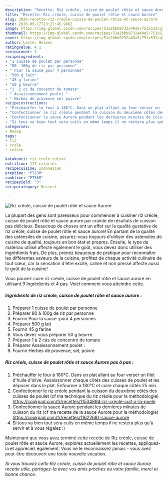 ```yaml
---
description: "Recette: Riz créole, cuisse de poulet rôtie et sauce Aurore"
title: "Recette: Riz créole, cuisse de poulet rôtie et sauce Aurore"
slug: 3026-recette-riz-creole-cuisse-de-poulet-rotie-et-sauce-aurore
date: 2020-09-17T13:27:45.986Z
image: https://img-global.cpcdn.com/recipes/51a2bbb9732a49a5/751x532cq70/riz-creole-cuisse-de-poulet-rotie-et-sauce-aurore-photo-principale-de-la-recette.jpg
thumbnail: https://img-global.cpcdn.com/recipes/51a2bbb9732a49a5/751x532cq70/riz-creole-cuisse-de-poulet-rotie-et-sauce-aurore-photo-principale-de-la-recette.jpg
cover: https://img-global.cpcdn.com/recipes/51a2bbb9732a49a5/751x532cq70/riz-creole-cuisse-de-poulet-rotie-et-sauce-aurore-photo-principale-de-la-recette.jpg
author: Lester Holmes
ratingvalue: 4.1
reviewcount: 3
recipeingredient:
- "1 cuisse de poulet par personne"
- "80  100g de riz par personne"
- " Pour la sauce pour 4 personnes"
- "500 g lait"
- "45 g farine"
- "50 g beurre"
- "1  2 cs de concentr de tomate"
- " Assaissonnement poulet "
- " Herbes de provence sel poivre"
recipeinstructions:
- "Préchauffer le four à 180°C. Dans un plat allant au four verser un filet d&#39;huile d&#39;olive. Assaissonner chaque côtés des cuisses de poulet et les déposer dans le plat. Enfourner à 180°C et cuire chaque côtés 25 min."
- "Confectionner le riz créole pendant la cuisson du deuxième côtés des cuisses de poulet (cf ma technique du riz créole pour la méthodologie) https://cookpad.com/fr/recettes/11534894-riz-creole-cuit-a-la-poele"
- "Confectionner la sauce Aurore pendant les dernières minutes de cuisson du riz (cf ma recette de la sauce Aurore pour la méthodologie) https://cookpad.com/fr/recettes/11622681-sauce-aurore"
- "Si tous va bien tout sera cuits en même temps il ne restera plus qu&#39;à servir et à vous régalez :)"
categories:
- Resep
tags:
- riz
- crole
- cuisse

katakunci: riz crole cuisse 
nutrition: 117 calories
recipecuisine: Indonesian
preptime: "PT13M"
cooktime: "PT36M"
recipeyield: "3"
recipecategory: Dessert

---
```



![Riz créole, cuisse de poulet rôtie et sauce Aurore](https://img-global.cpcdn.com/recipes/51a2bbb9732a49a5/751x532cq70/riz-creole-cuisse-de-poulet-rotie-et-sauce-aurore-photo-principale-de-la-recette.jpg)

La plupart des gens sont paresseux pour commencer à cuisiner riz créole, cuisse de poulet rôtie et sauce aurore par crainte de résultats de cuisson pas délicieux. Beaucoup de choses ont un effet sur la qualité gustative de riz créole, cuisse de poulet rôtie et sauce aurore! En partant de la qualité des ustensiles de cuisine, assurez-vous toujours d'utiliser des ustensiles de cuisine de qualité, toujours en bon état et propres. Ensuite, le type de matériau utilisé affecte également le goût, vous devez donc utiliser des ingrédients frais. De plus, prenez beaucoup de pratique pour reconnaître les différentes saveurs de la cuisine, profitez de chaque activité culinaire de tout cœur, car la sensation d'être excité, calme et non pressé affecte aussi le goût de la cuisine!

<!--inarticleads1-->

Vous pouvez cuire riz créole, cuisse de poulet rôtie et sauce aurore en utilisant 9 Ingrédients et 4 pas. Voici comment vous atteindre cette.

##### Ingrédients de riz créole, cuisse de poulet rôtie et sauce aurore :

1. Préparer 1 cuisse de poulet par personne
1. Préparer 80 à 100g de riz par personne
1. Fournir  Pour la sauce :pour 4 personnes
1. Préparer 500 g lait
1. Fournir 45 g farine
1. Vous devez vous préparer 50 g beurre
1. Préparer 1 à 2 càs de concentré de tomate
1. Préparer  Assaissonnement poulet :
1. Fournir  Herbes de provence, sel, poivre




<!--inarticleads2-->

##### Riz créole, cuisse de poulet rôtie et sauce Aurore pas à pas :

1. Préchauffer le four à 180°C. Dans un plat allant au four verser un filet d&#39;huile d&#39;olive. Assaissonner chaque côtés des cuisses de poulet et les déposer dans le plat. Enfourner à 180°C et cuire chaque côtés 25 min.
1. Confectionner le riz créole pendant la cuisson du deuxième côtés des cuisses de poulet (cf ma technique du riz créole pour la méthodologie) https://cookpad.com/fr/recettes/11534894-riz-creole-cuit-a-la-poele
1. Confectionner la sauce Aurore pendant les dernières minutes de cuisson du riz (cf ma recette de la sauce Aurore pour la méthodologie) https://cookpad.com/fr/recettes/11622681-sauce-aurore
1. Si tous va bien tout sera cuits en même temps il ne restera plus qu&#39;à servir et à vous régalez :)




<!--inarticleads1-->

<p>
Maintenant que vous avez terminé cette recette de Riz créole, cuisse de poulet rôtie et sauce Aurore, explorez actuellement les recettes, appliquez-la et appréciez également. Vous ne le reconnaissez jamais - vous avez peut-être découvert une toute nouvelle vocation.
</p>

<p>
<i>Si vous trouvez cette Riz créole, cuisse de poulet rôtie et sauce Aurore recette utile, partagez-la avec vos amis proches ou votre famille, merci et bonne chance.</i>
</p>
